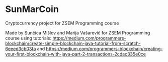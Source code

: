 # SunMarCoin
Cryptocurrency project for ZSEM Programming course

Made by Sunčica Mišlov and Marija Vašarević for ZSEM Programming course using tutorials:
https://medium.com/programmers-blockchain/create-simple-blockchain-java-tutorial-from-scratch-6eeed3cb03fa
and
https://medium.com/programmers-blockchain/creating-your-first-blockchain-with-java-part-2-transactions-2cdac335e0ce
